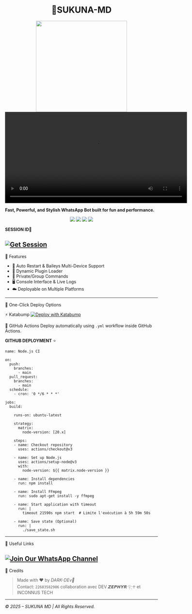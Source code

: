 <h1 align="center">🚀SUKUNA-MD</h1>

<p align="center">
  <img src="https://files.catbox.moe/2p8kp8.jpg" width="300"/><br>

<video src="https://files.catbox.moe/ccsddd" controls width="600">
  Votre navigateur ne supporte pas la balise vidéo.
</video>

  <b>Fast, Powerful, and Stylish WhatsApp Bot built for fun and performance.</b>
</p>

<p align="center">
  <a href="https:"><img src="https://img.shields.io/github/stars/Crazynotdev/SUKUNA-MD?style=flat-square&color=yellow"></a>
  <a href="https://github.com/DARKMAN226/SUKUNA-MD/fork"><img src="https://img.shields.io/github/forks/DARKMAN226/SUKUNA-MD?style=flat-square&color=lightblue"></a>
  <a href="https://whatsapp.com/channel/0029VbAfF6f1dAw7hJidqS0i"><img src="https://img.shields.io/badge/WhatsApp-Channel-25D366?style=flat-square&logo=whatsapp"></a>
  <a href="https://github.com/DARKMAN226"><img src="https://img.shields.io/badge/DARKMAN226-blueviolet?style=flat-square"></a>
</p>

**SESSION ID💫**

[![Get Session](https://img.shields.io/badge/Get%20Session-SUKUNA-MDblueviolet?style=for-the-badge&logo=linktree)](https://sukuna-paire.onrender.com/)
---

🧠 Features

- 🔁 Auto Restart & Baileys Multi-Device Support  
- 🔌 Dynamic Plugin Loader  
- 🔐 Private/Group Commands  
- 🖥️ Console Interface & Live Logs  
- ☁️ Deployable on Multiple Platforms  

---

🚀 One-Click Deploy Options

⚡ Katabump
[![Deploy with Katabump](https://img.shields.io/badge/Deploy%20Now-KATABUMP-2ecc71?style=for-the-badge)](https://katabump.com)

🔄 GitHub Actions
Deploy automatically using `.yml` workflow inside GitHub Actions.


**GITHUB DEPLOYMENT** ⭐️

```
name: Node.js CI

on:
  push:
    branches:
      - main
  pull_request:
    branches:
      - main
  schedule:
    - cron: '0 */6 * * *'  

jobs:
  build:

    runs-on: ubuntu-latest

    strategy:
      matrix:
        node-version: [20.x]

    steps:
    - name: Checkout repository
      uses: actions/checkout@v3

    - name: Set up Node.js
      uses: actions/setup-node@v3
      with:
        node-version: ${{ matrix.node-version }}

    - name: Install dependencies
      run: npm install

    - name: Install FFmpeg
      run: sudo apt-get install -y ffmpeg

    - name: Start application with timeout
      run: |
        timeout 21590s npm start  # Limite l'exécution à 5h 59m 50s

    - name: Save state (Optional)
      run: |
        ./save_state.sh
```

---
🔗 Useful Links

[![Join Our WhatsApp Channel](https://img.shields.io/badge/Join%20Channel-WhatsApp-25D366?style=for-the-badge&logo=whatsapp)](https://whatsapp.com/channel/0029VbAfF6f1dAw7hJidqS0i)
---

👑 Credits

> Made with ❤️ by *DARK-DEv🍷*  
> Contact: `22603582906`
> collaboration avec DEV 𝙕𝙀𝙋𝙃𝙔𝙍𓂀♱ et INCONNUS TECH 
---

*©️ 2025 – SUKUNA MD | All Rights Reserved.*


